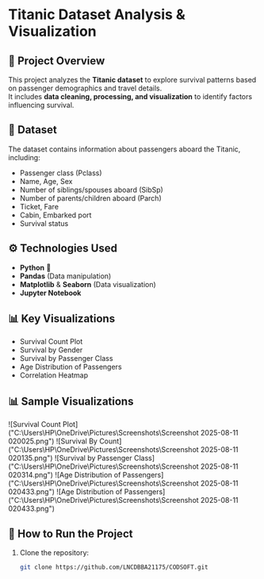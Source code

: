 # Titanic Dataset Analysis & Visualization

## 📌 Project Overview
This project analyzes the **Titanic dataset** to explore survival patterns based on passenger demographics and travel details.  
It includes **data cleaning, processing, and visualization** to identify factors influencing survival.

## 📂 Dataset
The dataset contains information about passengers aboard the Titanic, including:
- Passenger class (Pclass)
- Name, Age, Sex
- Number of siblings/spouses aboard (SibSp)
- Number of parents/children aboard (Parch)
- Ticket, Fare
- Cabin, Embarked port
- Survival status

## ⚙️ Technologies Used
- **Python** 🐍
- **Pandas** (Data manipulation)
- **Matplotlib** & **Seaborn** (Data visualization)
- **Jupyter Notebook**

## 📊 Key Visualizations
- Survival Count Plot
- Survival by Gender
- Survival by Passenger Class
- Age Distribution of Passengers
- Correlation Heatmap

## 📊 Sample Visualizations
![Survival Count Plot]("C:\Users\HP\OneDrive\Pictures\Screenshots\Screenshot 2025-08-11 020025.png")
![Survival By Count]("C:\Users\HP\OneDrive\Pictures\Screenshots\Screenshot 2025-08-11 020135.png")
![Survival by Passenger Class]("C:\Users\HP\OneDrive\Pictures\Screenshots\Screenshot 2025-08-11 020314.png")
![Age Distribution of Passengers]("C:\Users\HP\OneDrive\Pictures\Screenshots\Screenshot 2025-08-11 020433.png")
![Age Distribution of Passengers]("C:\Users\HP\OneDrive\Pictures\Screenshots\Screenshot 2025-08-11 020433.png")

## 🚀 How to Run the Project
1. Clone the repository:
   ```bash
   git clone https://github.com/LNCDBBA21175/CODSOFT.git
